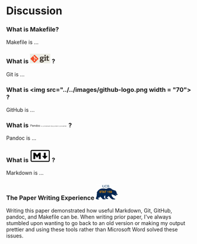 # Discussion

### What is Makefile?

Makefile is ...

### What is <img src="../../images/git-logo.png" width="55"> ?

Git is ...

### What is <img src="../../images/github-logo.png width = "70"> ?

GitHub is ...

### What is <img src="../../images/pandoc-logo.png" width = "100"> ?

Pandoc is ...

### What is <img src="../../images/markdown-logo.png" width="55"> ?

Markdown is ...

### The Paper Writing Experience <img src="../../images/stat159-logo.png" width="60"> 

Writing this paper demonstrated how useful Markdown, Git, GitHub, pandoc, and Makefile can be. When writing prior paper, I've always stumbled upon wanting to go back to an old version or making my output prettier and using these tools rather than Microsoft Word solved these issues.

